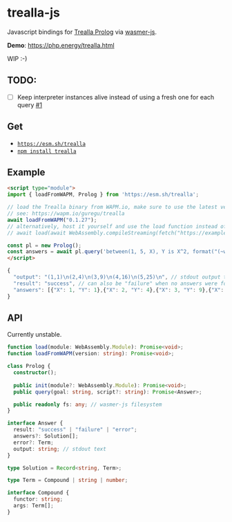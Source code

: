 # trealla-js

Javascript bindings for [Trealla Prolog](https://github.com/trealla-prolog/trealla) via [wasmer-js](https://github.com/wasmerio/wasmer-js).

**Demo**: https://php.energy/trealla.html

WIP :-)

## TODO:
- [ ] Keep interpreter instances alive instead of using a fresh one for each query [#1](https://github.com/guregu/trealla-js/issues/1)

## Get
- [`https://esm.sh/trealla`](https://esm.sh/)
- [`npm install trealla`](https://www.npmjs.com/package/trealla)

## Example

```html
<script type="module">
import { loadFromWAPM, Prolog } from 'https://esm.sh/trealla';

// load the Trealla binary from WAPM.io, make sure to use the latest version!
// see: https://wapm.io/guregu/trealla
await loadFromWAPM("0.1.27");
// alternatively, host it yourself and use the load function instead of loadFromWAPM:
// await load(await WebAssembly.compileStreaming(fetch("https://example.com/foo/bar/tpl.wasm"));

const pl = new Prolog();
const answers = await pl.query('between(1, 5, X), Y is X^2, format("(~w,~w)~n", [X, Y]).');
</script>
```

```javascript
{
  "output": "(1,1)\n(2,4)\n(3,9)\n(4,16)\n(5,25)\n", // stdout output text
  "result": "success", // can also be "failure" when no answers were found, or "error" when an exception was thrown
  "answers": [{"X": 1, "Y": 1},{"X": 2, "Y": 4},{"X": 3, "Y": 9},{"X": 4, "Y": 16},{"X": 5, "Y": 25}]
}
```

## API
Currently unstable.

```typescript
function load(module: WebAssembly.Module): Promise<void>;
function loadFromWAPM(version: string): Promise<void>;

class Prolog {
  constructor();
  
  public init(module?: WebAssembly.Module): Promise<void>;
  public query(goal: string, script?: string): Promise<Answer>;

  public readonly fs: any; // wasmer-js filesystem
}

interface Answer {
  result: "success" | "failure" | "error";
  answers?: Solution[];
  error?: Term;
  output: string; // stdout text
}

type Solution = Record<string, Term>;

type Term = Compound | string | number;

interface Compound {
  functor: string;
  args: Term[];
}
```
